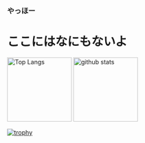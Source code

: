<h3>やっほー</h3>

<!--
**starprivate55/starprivate55** is a ✨ _special_ ✨ repository because its `README.md` (this file) appears on your GitHub profile.

Here are some ideas to get you started:

- 🔭 I’m currently working on ...
- 🌱 I’m currently learning ...
- 👯 I’m looking to collaborate on ...
- 🤔 I’m looking for help with ...
- 💬 Ask me about ...
- 📫 How to reach me: ...
- 😄 Pronouns: ...
- ⚡ Fun fact: ...
-->
<h1>ここにはなにもないよ</h1>
<p align="left"> 
  <img alt="Top Langs" height="150px" src="https://github-readme-stats.vercel.app/api/top-langs/?username=starprivate55&layout=compact&show_icons=true&theme=tokyonight" />
  <img alt="github stats" height="150px" src="https://github-readme-stats.vercel.app/api?username=starprivate55&theme=tokyonight&show_icons=ture" />
</p>

[![trophy](https://github-profile-trophy.vercel.app/?username=starprivate55&theme=onedark&column=8
)](https://github.com/ryo-ma/github-profile-trophy)

